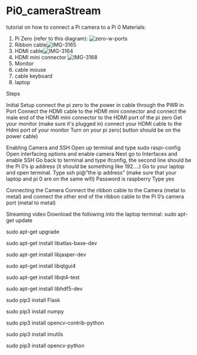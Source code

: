 # Pi0_cameraStream
tutorial on how to connect a Pi camera to a Pi 0
Materials:
1) Pi Zero (refer to this diagram): ![zero-w-ports](https://user-images.githubusercontent.com/64620878/153735453-37cab166-d3c8-494b-bfec-f9d016103335.jpg)
2) Ribbon cable![IMG-3165](https://user-images.githubusercontent.com/64620878/153735462-ede12947-24c7-4985-bd99-b18b787d19c8.jpg)
3) HDMI cable![IMG-3164](https://user-images.githubusercontent.com/64620878/153735470-b7b01379-6aef-411d-a5be-61ad4980fe73.jpg)
4) HDMI mini connector ![IMG-3168](https://user-images.githubusercontent.com/64620878/153735474-d28a93f7-4f6d-468f-91a1-e67d858cc2b0.jpg)
5) Monitor
6) cable mouse
7) cable keyboard
8) laptop

Steps

Initial Setup
connect the pi zero to the power in cable through the PWR in Port
Connect the HDMI cable to the HDMI mini connector and connect the male end of the HDMI mini connector to the HDMI port of the pi zero
Get your monitor (make sure it's plugged in) connect your HDMI cable to the Hdmi port of your monitor 
Turn on your pi zero( button should be on the power cable)

Enabling Camera and SSH
Open up terminal and type sudo raspi-config
Open interfacing options and enable camera
Next go to Interfaces and enable SSH
Go back to terminal and type ifconfig, the second line should be the Pi 0’s ip address (it should be something like 192….)
Go to your laptop and open terminal. Type ssh pi@”the ip address” (make sure that your laptop and pi 0 are on the same wifi)
Password is raspberry
Type yes

Connecting the Camera
Connect the ribbon cable to the Camera (metal to metal) and connect the other end of the ribbon cable to the Pi 0’s camera port (metal to metal)




Streaming video
 Download  the following into the laptop terminal:
sudo apt-get update

sudo apt-get upgrade

sudo apt-get install libatlas-base-dev

sudo apt-get install libjasper-dev

sudo apt-get install libqtgui4

sudo apt-get install libqt4-test

sudo apt-get install libhdf5-dev

sudo pip3 install Flask

sudo pip3 install numpy

sudo pip3 install opencv-contrib-python

sudo pip3 install imutils

sudo pip3 install opencv-python

	

